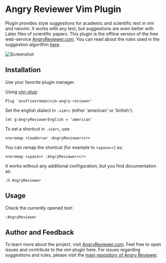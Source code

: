 # Angry Reviewer Vim Plugin

Plugin provides style suggestions for academic and scientific text in vim and neovim. It works with any text, but suggestions are even better with Latex files of scientific papers.
This plugin is the offline version of the free web-service [AngryReviewer.com](https://www.angryreviewer.com). You can read about the rules used in the suggestion algorithm [here](https://www.angryreviewer.com/rules).

![Screenshot](https://github.com/anufrievroman/vim-angry-reviewer/blob/main/screen.jpg)

## Installation

Use your favorite plugin manager.

Using [vim-plug](https://github.com/junegunn/vim-plug):

    Plug 'anufrievroman/vim-angry-reviewer'

Set the english dialect in `.vimrc` (either 'american' or 'british'):

    let g:AngryReviewerEnglish = 'american'

To set a shortcut in `.vimrc`, use

    nnoremap <leader>ar :AngryReviewer<cr>

You can remap the shortcut (for example to `<space>r`) as:

    nnoremap <space>r :AngryReviewer<cr>

It works without any additional configuration, but you find documentation as:

    :h AngryReviewer

## Usage

Check the currently opened text:

    :AngryReviewer

## Author and Feedback

To learn more about the project, visit [AngryReviewer.com](https://www.angryreviewer.com). Feel free to open issues and contribute to the vim plugin here. For issues regarding suggestions and rules, please visit the [main repository of Angry Reviewer](https://github.com/anufrievroman/Angry-Reviewer).
